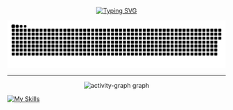 <p align="center">
<a href="https://github.com/itzzjb?tab=repositories"><img src="https://readme-typing-svg.demolab.com?font=Fira+Code&pause=0&color=F7F7F7&center=true&vCenter=true&width=500&height=30&lines=%F0%9F%8C%B1+Coder + in + the + land + of + ones + and + zeros+%F0%9F%8C%B1;%F0%9F%8C%B1+Forever + curious, forever + clueless!+%F0%9F%8C%B1" alt="Typing SVG" /></a>
</p>



<!--<img align="right" alt="Chill gif" src="https://github.com/itzzjb/itzzjb/assets/95894819/1f294467-ceaf-4140-a7db-26c319d7b915" width="360" height="190" />-->
<!--
## Hi there, itzz me Januda <img src="https://media.giphy.com/media/hvRJCLFzcasrR4ia7z/giphy.gif" width="25px"> 

**Hey there, fellow wanderer in the realms of code! 🚀 
I'm like a newbie wizard in the magical land of GitHub, 
wielding my keyboard like a sorcerer's staff. ⚡️ 
Whether it's crafting code or orchestrating deployments,
I'm on a journey to turn coffee into code and dreams into reality! ✨ 
Let's join forces, weave some spells with DevOps sorcery,
and conjure up some Cloud Computing enchantments together. 🎩💻 
Let's connect and build a future that's as bright as a star-studded sky! 🌟**

**[#DevOpsRookie]() [#CloudComputingEnthusiast]() [#CodeDreamer]()**
---
-->

<picture>
  <source media="(prefers-color-scheme: dark)" srcset="https://raw.githubusercontent.com/itzzjb/itzzjb/output/github-contribution-grid-snake-dark.svg">
  <source media="(prefers-color-scheme: light)" srcset="https://raw.githubusercontent.com/itzzjb/itzzjb/output/github-contribution-grid-snake.svg">
  <img alt="github contribution grid snake animation" src="https://raw.githubusercontent.com/itzzjb/itzzjb/output/github-contribution-grid-snake.svg">
</picture>

---

<div align="center">
  <img src="https://github-readme-activity-graph.vercel.app/graph?username=itzzjb&radius=16&theme=redical&area=true&order=5" height="300" alt="activity-graph graph"  />
</div>



[![My Skills](https://skillicons.dev/icons?i=html,css,js,php,c,java,py,go,spring,postman,mysql,postgres,git,androidstudio,flutter,swift,mongo,express,react,nodejs,ts,docker,githubactions,nginx,aws,terraform,kubernetes,helm,blender,unity)](https://skillicons.dev)







